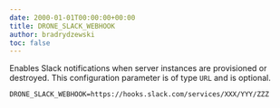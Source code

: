 ```yaml
---
date: 2000-01-01T00:00:00+00:00
title: DRONE_SLACK_WEBHOOK
author: bradrydzewski
toc: false
---
```


Enables Slack notifications when server instances are provisioned
or destroyed. This configuration parameter is of type `URL` and
is optional.

```
DRONE_SLACK_WEBHOOK=https://hooks.slack.com/services/XXX/YYY/ZZZ
```